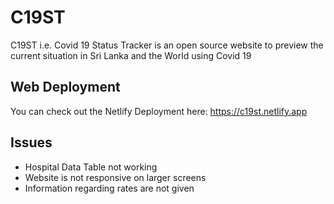 # C19ST
C19ST i.e. Covid 19 Status Tracker is an open source website to preview the current situation in Sri Lanka and the World using Covid 19

## Web Deployment
You can check out the Netlify Deployment here: https://c19st.netlify.app

## Issues

- Hospital Data Table not working
- Website is not responsive on larger screens
- Information regarding rates are not given